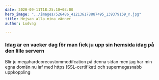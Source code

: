 ```yaml
---
date: 2020-09-11T18:25:10+03:00
hero_image: "../images/526486_412136178887495_139379159_n.jpg"
title: Hejsan alla mina vänner
author: Ludvag

---
```

### Idag är en vacker dag för man fick ju upp sin hemsida idag **på den lille servern**

Blir ju megahardcorecustommodifcation på denna sidan men jag har min egna domän nu iaf med https (SSL-certifikat) och supermegasnabb uppkoppling